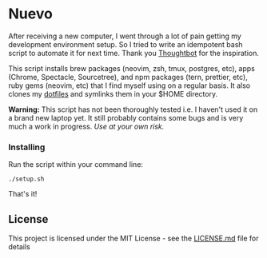 # Nuevo

After receiving a new computer, I went through a lot of pain getting my development environment setup. So I
tried to write an idempotent bash script to automate it for next time. Thank you [Thoughtbot](https://github.com/thoughtbot/laptop) for the inspiration.

This script installs brew packages (neovim, zsh, tmux, postgres, etc), apps (Chrome, Spectacle, Sourcetree), and npm packages (tern, prettier, etc), ruby gems (neovim, etc) that I find myself using on a regular basis. It also clones my [dotfiles](https://github.com/nicholasray/dotfiles) and symlinks them in your $HOME directory.

**Warning:** This script has not been thoroughly tested i.e. I haven't used it on a
brand new laptop yet. It still probably contains some bugs and is very much a
work in progress. _Use at your own risk._

### Installing

Run the script within your command line:

```
./setup.sh
```

That's it!

## License

This project is licensed under the MIT License - see the [LICENSE.md](LICENSE.md) file for details
